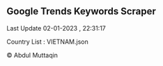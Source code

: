 

## Google Trends Keywords Scraper 
 
Last Update 02-01-2023 , 22:31:17

Country List :
VIETNAM.json



© Abdul Muttaqin 
